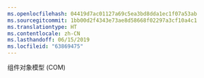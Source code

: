 ```yaml
---
ms.openlocfilehash: 04419d7ac01127a69c5ea3bd8dda1ec1f07a53ab
ms.sourcegitcommit: 1bb00d2f4343e73ae8d58668f02297a3cf10a4c1
ms.translationtype: HT
ms.contentlocale: zh-CN
ms.lasthandoff: 06/15/2019
ms.locfileid: "63869475"
---
```

组件对象模型 (COM)